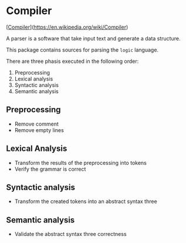 # Compiler

[[Compiler](https://en.wikipedia.org/wiki/Compiler)](https://en.wikipedia.org/wiki/Compiler)

A parser is a software that take input text and generate a data structure.

This package contains sources for parsing the `logic` language.

There are three phasis executed in the following order:

1. Preprocessing
2. Lexical analysis
3. Syntactic analysis
4. Semantic analysis

## Preprocessing

* Remove comment
* Remove empty lines

## Lexical Analysis

* Transform the results of the preprocessing into tokens
* Verify the grammar is correct


## Syntactic analysis

* Transform the created tokens into an abstract syntax three

## Semantic analysis

* Validate the abstract syntax three correctness
